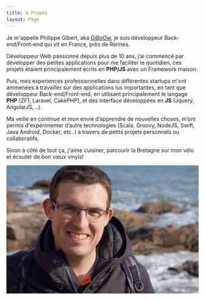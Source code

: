 ```yaml
---
title: A Propos
layout: Page
---
```

Je m'appelle Philippe Gibert, aka [GiBoOw](https://twitter.com/GiBoOW), je suis développeur Back-end/Front-end qui vit en France, près de Rennes.

Développeur Web passionné depuis plus de 10 ans, j’ai commencé par développer des petites applications pour me faciliter le quotidien, ces projets étaient principalement écrits en **PHP/JS** avec un Framework maison.

Puis, mes experiences professionnelles dans différentes startups m'ont ammenées à travailler sur des applications lus importantes, en tant que développeur Back-end/Front-end, en utilisant principalement le langage **PHP** (ZF1, Laravel, CakePHP), et des interface développées en **JS** (Jquery, AngularJS, ..).

Ma veille en continue et mon envie d’apprendre de nouvelles choses, m’ont permis d'expérimenter d’autre technologies (Scala, Groovy, NodeJS, Swift, Java Android, Docker, etc..) à travers de petits projets personnels ou collaboratifs.

Sinon à côté de tout ça, j'aime cuisiner, parcourir la Bretagne sur mon vélo et écouter de bon vieux vinyls!

![GiBoOw](/assets/me/profile.jpg)
